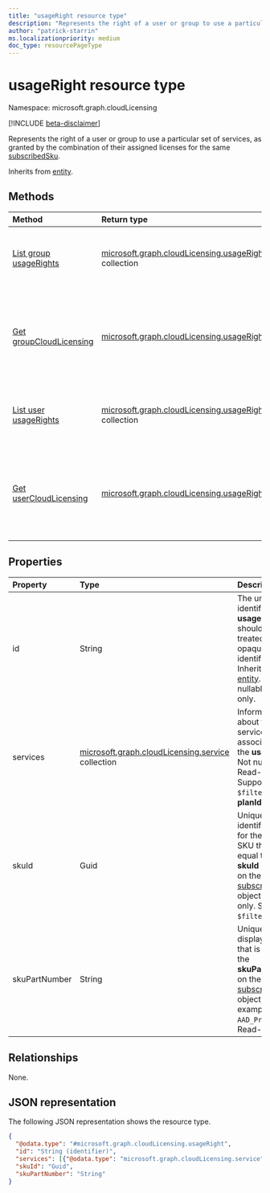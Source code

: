 ```yaml
---
title: "usageRight resource type"
description: "Represents the right of a user or group to use a particular set of services, as granted by the combination of their assigned licenses for the same subscribedSku."
author: "patrick-starrin"
ms.localizationpriority: medium
doc_type: resourcePageType
---
```


# usageRight resource type

Namespace: microsoft.graph.cloudLicensing

[!INCLUDE [beta-disclaimer](../../includes/beta-disclaimer.md)]

Represents the right of a user or group to use a particular set of services, as granted by the combination of their assigned licenses for the same [subscribedSku](../resources/subscribedsku.md).

Inherits from [entity](../resources/entity.md).

## Methods
|Method|Return type|Description|
|:---|:---|:---|
|[List group usageRights](../api/cloudlicensing-groupcloudlicensing-list-usagerights.md)|[microsoft.graph.cloudLicensing.usageRight](../resources/cloudlicensing-usageright.md) collection|Get a list of the [usageRight](../resources/cloudlicensing-usageright.md) objects granted to a group.|
|[Get groupCloudLicensing](../api/cloudlicensing-groupcloudlicensing-get.md)|[microsoft.graph.cloudLicensing.usageRight](../resources/cloudlicensing-usageright.md)|Get the properties and relationships of a [usageRight](../resources/cloudlicensing-usageright.md) object granted to a group.|
|[List user usageRights](../api/cloudlicensing-usercloudlicensing-list-usagerights.md)|[microsoft.graph.cloudLicensing.usageRight](../resources/cloudlicensing-usageright.md) collection|Get a list of the [usageRight](../resources/cloudlicensing-usageright.md) objects granted to a user.|
|[Get userCloudLicensing](../api/cloudlicensing-usercloudlicensing-get.md)|[microsoft.graph.cloudLicensing.usageRight](../resources/cloudlicensing-usageright.md)|Get the properties and relationships of a [usageRight](../resources/cloudlicensing-usageright.md) object granted to a user.|

## Properties
|Property|Type|Description|
|:---|:---|:---|
|id|String|The unique identifier for the **usageRight** that should be treated as an opaque identifier. Inherited from [entity](../resources/entity.md). Not nullable. Read-only.|
|services|[microsoft.graph.cloudLicensing.service](../resources/cloudlicensing-service.md) collection| Information about the services associated with the **usageRight**. Not nullable. Read-only. Supports `$filter` on the **planId** property. |
|skuId|Guid| Unique identifier (GUID) for the service SKU that is equal to the **skuId** property on the related [subscribedSku](subscribedsku.md) object. Read-only. Supports `$filter`. |
|skuPartNumber|String| Unique SKU display name that is equal to the **skuPartNumber** on the related [subscribedSku](subscribedsku.md) object; for example, `AAD_Premium`. Read-only. |

## Relationships
None.

## JSON representation
The following JSON representation shows the resource type.
<!-- {
  "blockType": "resource",
  "keyProperty": "id",
  "@odata.type": "microsoft.graph.cloudLicensing.usageRight",
  "baseType": "microsoft.graph.entity",
  "openType": false
}
-->
``` json
{
  "@odata.type": "#microsoft.graph.cloudLicensing.usageRight",
  "id": "String (identifier)",
  "services": [{"@odata.type": "microsoft.graph.cloudLicensing.service"}],
  "skuId": "Guid",
  "skuPartNumber": "String"
}
```
